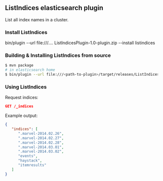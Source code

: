 ## ListIndices elasticsearch plugin

List all index names in a cluster.

### Install ListIndices

bin/plugin --url file:///.... ListIndicesPlugin-1.0-plugin.zip --install listindices

### Building & Installing ListIndices from source

```bash
$ mvn package
# in elasticsearch home
$ bin/plugin --url file:///<path-to-plugin>/target/releases/ListIndicesPlugin-1.0-SNAPSHOT-plugin.zip --install listindices
```

### Using ListIndices

Request indices:
```json
GET /_indices
```

Example output:
```json
{
   "indices": [
      ".marvel-2014.02.26",
      ".marvel-2014.02.27",
      ".marvel-2014.02.28",
      ".marvel-2014.03.01",
      ".marvel-2014.03.02",
      "events",
      "haystack",
      "itemresults"
   ]
}
```
